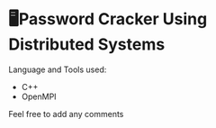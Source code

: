 # 🖥️Password Cracker Using Distributed Systems
Language and Tools used:
 - C++
 - OpenMPI
 
Feel free to add any comments

